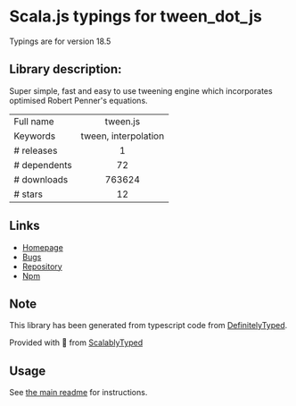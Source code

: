 
# Scala.js typings for tween_dot_js

Typings are for version 18.5

## Library description:
Super simple, fast and easy to use tweening engine which incorporates optimised Robert Penner's equations.

|                    |                 |
| ------------------ | :-------------: |
| Full name          | tween.js |
| Keywords           | tween, interpolation |
| # releases         | 1 |
| # dependents       | 72 |
| # downloads        | 763624 |
| # stars            | 12 |

## Links
- [Homepage](https://github.com/tweenjs/tween.js)
- [Bugs](https://github.com/tweenjs/tween.js/issues)
- [Repository](https://github.com/tweenjs/tween.js)
- [Npm](https://www.npmjs.com/package/tween.js)
    


## Note
This library has been generated from typescript code from [DefinitelyTyped](https://definitelytyped.org).

Provided with :purple_heart: from [ScalablyTyped](https://github.com/oyvindberg/ScalablyTyped)

## Usage
See [the main readme](../../readme.md) for instructions.


